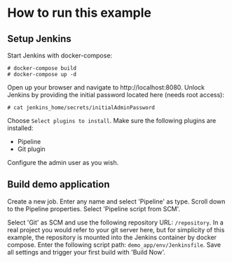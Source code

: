 # How to run this example

## Setup Jenkins

Start Jenkins with docker-compose:

```
# docker-compose build
# docker-compose up -d
```

Open up your browser and navigate to http://localhost:8080. Unlock Jenkins by providing the initial password located here (needs root access):

```
# cat jenkins_home/secrets/initialAdminPassword
```

Choose `Select plugins to install`. Make sure the following plugins are installed:

* Pipeline
* Git plugin

Configure the admin user as you wish.

## Build demo application

Create a new job. Enter any name and select 'Pipeline' as type. Scroll down to the Pipeline properties. Select 'Pipeline script from SCM'.

Select 'Git' as SCM and use the following repository URL: `/repository`. In a real project you would refer to your git server here, but for simplicity of this example, the repository is mounted into the Jenkins container by docker compose. Enter the following script path: `demo_app/env/Jenkinsfile`. Save all settings and trigger your first build with 'Build Now'.
